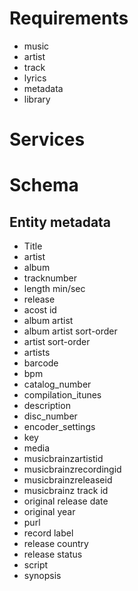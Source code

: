 # Requirements

* music
* artist
* track
* lyrics
* metadata
* library

# Services

# Schema

## Entity metadata
* Title
* artist
* album
* tracknumber
* length min/sec
* release
* acost id
* album artist
* album artist sort-order
* artist sort-order
* artists
* barcode
* bpm
* catalog_number
* compilation_itunes
* description
* disc_number
* encoder_settings
* key
* media
* musicbrainzartistid
* musicbrainzrecordingid
* musicbrainzreleaseid
* musicbrainz track id
* original release date
* original year
* purl
* record label
* release country
* release status
* script
* synopsis


